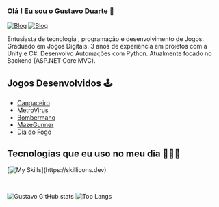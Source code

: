 ### Olá ! Eu sou o Gustavo Duarte 👋 
[![Blog](https://img.shields.io/badge/LinkedIn-0077B5?style=for-the-badge&logo=linkedin&logoColor=white)](https://www.linkedin.com/in/gustavo-duarte-4076b1175/)
[![Blog](https://img.shields.io/badge/Itch.io-FA5C5C?style=for-the-badge&logo=itchdotio&logoColor=white)](https://union-four.itch.io)

Entusiasta de tecnologia , programação e desenvolvimento de Jogos. 
Graduado em Jogos Digitais.
3 anos de experiência em projetos com a Unity e C#.
Desenvolvo Automações com Python.
Atualmente focado no Backend (ASP.NET Core MVC).

## Jogos Desenvolvidos 🕹️

- [Cangaceiro](https://union-four.itch.io/o-cangaceiro)<br/>
- [MetroVirus](https://union-four.itch.io/metrovrus)<br/>
- [Bombermano](https://b4rb4br4nc4.itch.io/bombermano)<br/>
- [MazeGunner](https://union-four.itch.io/mazegunner)<br/>
- [Dia do Fogo](https://union-four.itch.io/dia-do-fogo)<br/>

## Tecnologias que eu uso no meu dia 👨🏻‍💻

[![My Skills](https://skillicons.dev/icons?i=unity,cs,dotnet,python,html,css,js,)](https://skillicons.dev)

<br/>

![Gustavo GitHub stats](https://github-readme-stats.vercel.app/api?username=guduarteF&show_icons=true&theme=tokyonight)
![Top Langs](https://github-readme-stats.vercel.app/api/top-langs/?username=guduarteF&hide=hlsl,glsl,shaderlab&langs_count=8&hide_progress=true)


<br/>





